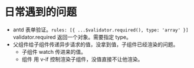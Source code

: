 # 日常遇到的问题

* antd 表单验证。`rules: [{ ...$validator.required(), type: 'array' }] `validator.required 返回一个对象。需要指定 type。
* 父组件给子组件传递异步请求的值，没拿到值，子组件已经渲染的问题。
    * 子组件 watch 传进来的值。
    * 组件 用 v-if 控制渲染子组件，没值直接不让他渲染。

